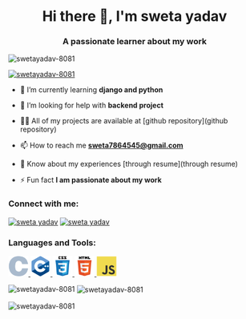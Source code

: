 <h1 align="center">Hi there 👋, I'm sweta yadav</h1>
<h3 align="center">A passionate learner about my work</h3>

<p align="left"> <img src="https://komarev.com/ghpvc/?username=swetayadav-8081&label=Profile%20views&color=0e75b6&style=flat" alt="swetayadav-8081" /> </p>

<p align="left"> <a href="https://github.com/ryo-ma/github-profile-trophy"><img src="https://github-profile-trophy.vercel.app/?username=swetayadav-8081" alt="swetayadav-8081" /></a> </p>

- 🌱 I’m currently learning **django and python**

- 🤝 I’m looking for help with **backend project**

- 👨‍💻 All of my projects are available at [github repository](github repository)

- 📫 How to reach me **sweta7864545@gmail.com**

- 📄 Know about my experiences [through resume](through resume)

- ⚡ Fun fact **I am passionate about my work**

<h3 align="left">Connect with me:</h3>
<p align="left">
<a href="https://twitter.com/sweta yadav" target="blank"><img align="center" src="https://raw.githubusercontent.com/rahuldkjain/github-profile-readme-generator/master/src/images/icons/Social/twitter.svg" alt="sweta yadav" height="30" width="40" /></a>
<a href="https://linkedin.com/in/sweta yadav" target="blank"><img align="center" src="https://raw.githubusercontent.com/rahuldkjain/github-profile-readme-generator/master/src/images/icons/Social/linked-in-alt.svg" alt="sweta yadav" height="30" width="40" /></a>
</p>

<h3 align="left">Languages and Tools:</h3>
<p align="left"> <a href="https://www.cprogramming.com/" target="_blank" rel="noreferrer"> <img src="https://raw.githubusercontent.com/devicons/devicon/master/icons/c/c-original.svg" alt="c" width="40" height="40"/> </a> <a href="https://www.w3schools.com/cpp/" target="_blank" rel="noreferrer"> <img src="https://raw.githubusercontent.com/devicons/devicon/master/icons/cplusplus/cplusplus-original.svg" alt="cplusplus" width="40" height="40"/> </a> <a href="https://www.w3schools.com/css/" target="_blank" rel="noreferrer"> <img src="https://raw.githubusercontent.com/devicons/devicon/master/icons/css3/css3-original-wordmark.svg" alt="css3" width="40" height="40"/> </a> <a href="https://www.w3.org/html/" target="_blank" rel="noreferrer"> <img src="https://raw.githubusercontent.com/devicons/devicon/master/icons/html5/html5-original-wordmark.svg" alt="html5" width="40" height="40"/> </a> <a href="https://developer.mozilla.org/en-US/docs/Web/JavaScript" target="_blank" rel="noreferrer"> <img src="https://raw.githubusercontent.com/devicons/devicon/master/icons/javascript/javascript-original.svg" alt="javascript" width="40" height="40"/> </a> 
<p><img align="left" src="https://github-readme-stats.vercel.app/api/top-langs?username=swetayadav-8081&show_icons=true&locale=en&layout=compact" alt="swetayadav-8081" /></p>

<p>&nbsp;<img align="center" src="https://github-readme-stats.vercel.app/api?username=swetayadav-8081&show_icons=true&locale=en" alt="swetayadav-8081" /></p>

<p><img align="center" src="https://github-readme-streak-stats.herokuapp.com/?user=swetayadav-8081&" alt="swetayadav-8081" /></p>

